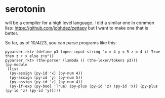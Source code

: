 # serotonin
will be a compiler for a high level language. I did a similar one in common lisp: https://github.com/jobhdez/zettapy but I want to make one that is better.

So far, as of 10/4/23, you can parse programs like this:

```racket
pyparser.rkt> (define p3 (open-input-string "x = 4 y = 5 z = 4 if True then z + x else z+y"))
pyparser.rkt> (the-parser (lambda () (the-lexer/tokens p3)))
(py-module
 (list
  (py-assign (py-id 'x) (py-num 4))
  (py-assign (py-id 'y) (py-num 5))
  (py-assign (py-id 'z) (py-num 4))
  (py-if-exp (py-bool 'True) (py-plus (py-id 'z) (py-id 'x)) (py-plus (py-id 'z) (py-id 'y)))))
```
